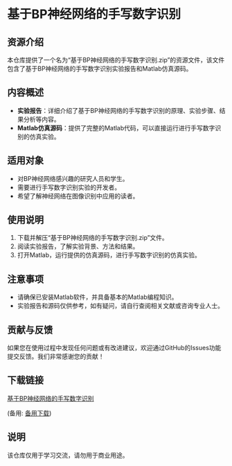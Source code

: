# 基于BP神经网络的手写数字识别

## 资源介绍

本仓库提供了一个名为“基于BP神经网络的手写数字识别.zip”的资源文件，该文件包含了基于BP神经网络的手写数字识别实验报告和Matlab仿真源码。

## 内容概述

- **实验报告**：详细介绍了基于BP神经网络的手写数字识别的原理、实验步骤、结果分析等内容。
- **Matlab仿真源码**：提供了完整的Matlab代码，可以直接运行进行手写数字识别的仿真实验。

## 适用对象

- 对BP神经网络感兴趣的研究人员和学生。
- 需要进行手写数字识别实验的开发者。
- 希望了解神经网络在图像识别中应用的读者。

## 使用说明

1. 下载并解压“基于BP神经网络的手写数字识别.zip”文件。
2. 阅读实验报告，了解实验背景、方法和结果。
3. 打开Matlab，运行提供的仿真源码，进行手写数字识别的仿真实验。

## 注意事项

- 请确保已安装Matlab软件，并具备基本的Matlab编程知识。
- 实验报告和源码仅供参考，如有疑问，请自行查阅相关文献或咨询专业人士。

## 贡献与反馈

如果您在使用过程中发现任何问题或有改进建议，欢迎通过GitHub的Issues功能提交反馈。我们非常感谢您的贡献！

## 下载链接
[基于BP神经网络的手写数字识别](https://pan.quark.cn/s/78150c7c6d3e) 

(备用: [备用下载](https://pan.baidu.com/s/1fZio1lv_Dj7VjZAaSrMVAg?pwd=1234))

## 说明

该仓库仅用于学习交流，请勿用于商业用途。
